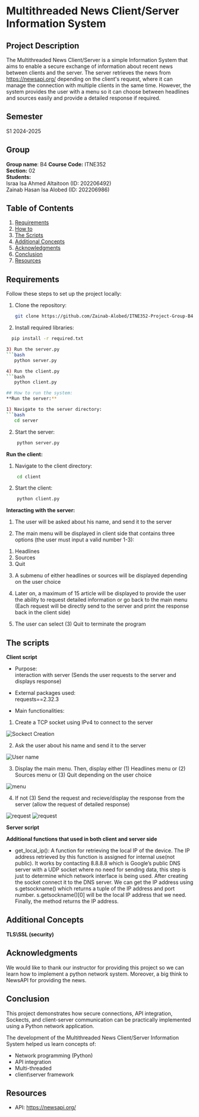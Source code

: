 # Multithreaded News Client/Server Information System

## Project Description
The Multithreaded News Client/Server is a simple Information System that aims to enable a secure exchange of information about recent news between clients and the server. 
The server retrieves the news from https://newsapi.org/ depending on the client's request, where it can manage the connection with multiple clients in the same time.
However, the system provides the user with a menu so it can choose between headlines and sources easily and provide a detailed response if required.

## Semester
S1 2024-2025

## Group
**Group name**: B4
**Course Code:** ITNE352  
**Section:** 02  
**Students:**  
Israa Isa Ahmed Altaitoon (ID: 202206492)  
Zainab Hasan Isa Alobed (ID: 202206986)

## Table of Contents
1. [Requirements](#requirements)
2. [How to](#how-to-run-the-system)
3. [The Scripts](#the-scripts)
4. [Additional Concepts](#additional-concepts)
5. [Acknowledgments](#acknowledgments)
6. [Conclusion](#conclusion)
7. [Resources](#resources)

## Requirements
Follow these steps to set up the project locally:

1) Clone the repository:  
   ```bash
   git clone https://github.com/Zainab-Alobed/ITNE352-Project-Group-B4

2) Install required libraries:
 ```bash
   pip install -r required.txt

3) Run the server.py
```bash
    python server.py

4) Run the client.py
```bash
    python client.py

## How to run the system:
**Run the server:**

1) Navigate to the server directory:
```bash
    cd server
```
2) Start the server:
```bash
    python server.py 
```
**Run the client:**

1) Navigate to the client directory:
```bash
    cd client
```
2) Start the client:
```bash
    python client.py
```
**Interacting with the server:**

1) The user will be asked about his name, and send it to the server

2) The main menu will be displayed in client side that contains three options (the user must input a valid number 1-3):

1. Headlines 
2. Sources
3. Quit

3) A submenu of either headlines or sources will be displayed depending on the user choice

4) Later on, a maximum of 15 article will be displayed to provide the user the ability to request detailed information or go back to the main menu (Each request will be directly send to the server and print the response back in the client side)

5) The user can select (3) Quit to terminate the program

## The scripts

**Client script**
- Purpose:  
interaction with server (Sends the user requests to the server and displays response)

- External packages used:  
requests==2.32.3

- Main functionalities:

1. Create a TCP socket using IPv4 to connect to the server

![Sockect Creation](images/1.png)

2. Ask the user about his name and send it to the server

![User name](images/2.png)

3. Display the main menu. Then, display either (1) Headlines menu or (2) Sources menu or (3) Quit depending on the user choice

![menu](images/3.png)

4. If not (3) Send the request and recieve/display the response from the server (allow the request of detailed response)

![request](images/4.1.png)
![request](images/4.2.png)

**Server script**

**Additional functions that used in both client and server side**

- get_local_ip():
A function for retrieving the local IP of the device. 
The IP address retrieved by this function is assigned for internal use(not public). It works by contacting 8.8.8.8 which is Google’s public DNS server with a UDP socket where no need for sending data, this step is just to determine which network interface is being used. 
After creating the socket connect it to the DNS server. We can get the IP address using s.getsockname() which returns a tuple of the IP address and port number. s.getsockname()[0] will be the local IP address that we need. 
Finally, the method returns the IP address.

## Additional Concepts


**TLS\SSL (security)**




## Acknowledgments
We would like to thank our instructor for providing this project so we can learn how to implement a python network system.
Moreover, a big think to NewsAPI for providing the news.

## Conclusion
This project demonstrates how secure connections, API integration, Sockects, and client-server communication can be practically implemented using a Python network application.

The development of the Multithreaded News Client/Server Information System helped us learn concepts of: 
- Network programming (Python)
- API integration
- Multi-threaded
- client\server framework

## Resources
- API: https://newsapi.org/








